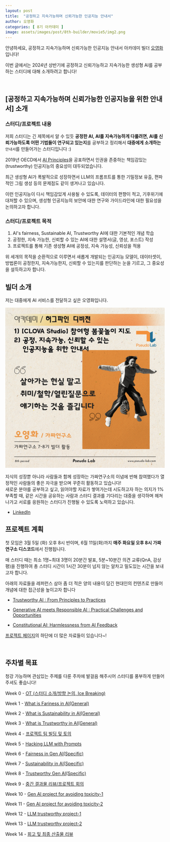 ```yaml
---
layout: post
title:  "공정하고 지속가능하며 신뢰가능한 인공지능 안내서"
author: 오영화
categories: [ 8기 아카데미 ]
image: assets/images/post/8th-builder/movie5/img2.png
---
```



안녕하세요, 공정하고 지속가능하며 신뢰가능한 인공지능 안내서 아카데미 빌더 [오영화](www.linkedin.com/in/younghwa5)입니다!

이번 글에서는 2024년 상반기에 공정하고 신뢰가능하고 지속가능한 생성형 AI를 공부하는 스터디에 대해 소개하려고 합니다!

<br>

## [공정하고 지속가능하며 신뢰가능한 인공지능을 위한 안내서] 소개

### 스터디/프로젝트 내용

저희 스터디는 긴 제목에서 알 수 있듯 **공정한 AI, AI를 지속가능하게 다룰려면, AI를 신뢰가능하도록 어떤 기법들이 연구되고 있는지**를 공부하고 정리해서 **대중에게 소개하는** `안내서`를 만들어가는 스터디입니다 :) 

2019년 OECD에서 [AI Principles](https://oecd.ai/en/ai-principles)을 공표하면서 인권을 존중하는 책임감있는(trustworthy) 인공지능의 중요성이 대두되었습니다. 

최근 생성형 AI가 폭발적으로 성장하면서 LLM의 프롬프트를 통한 기밀정보 유출, 편파적인 그림 생성 등의 문제점도 같이 생겨나고 있습니다. 

이런 인공지능이 다시 책임감있게 사용될 수 있도록, 데이터의 편향이 적고, 기후위기에 대처할 수 있으며, 생성형 인공지능의 보안에 대한 연구와 가이드라인에 대한 필요성을 논의하고자 합니다. 

### 스터디/프로젝트 목적
1. AI's fairness, Sustainable AI, Trustworthy AI에 대한 기본적인 개념 학습
2. 공정한, 지속 가능한, 신뢰할 수 있는 AI에 대한 설명서(글, 영상, 포스트) 작성
3.  프로젝트를 통해 기존 생성형 AI에 공정성, 지속 가능성, 신뢰성을 적용

위 세개의 목적을 순환적으로 이루면서 새롭게 개발되는 인공지능 모델이, 데이터셋이, 방법론이 공정한지, 지속가능한지, 신뢰할 수 있는지를 판단하는 눈을 기르고, 그 중요성을 설득하고자 합니다. 
<br>

## 빌더 소개
저는 대중에게 AI 서비스를 전달하고 싶은 오영화입니다.

![img](../assets/images/post/8th-builder/movie5/img1.png)

지식의 성장뿐 아니라 사람들과 함께 성장하는 가짜연구소의 이념에 반해 참여했다가 열정적인 사람들의 좋은 자극을 받으며 꾸준히 활동하고 있습니다!  
새로운 분야를 공부하고 싶고, 읽어야할 자료가 쌓여가는데 시도하고자 하는 의지가 1% 부족할 때, 같은 시간을 공유하는 사람과 스터디 결과를 기다리는 대중을 생각하며 헤쳐나가고 서로를 응원하는 스터디가 진행될 수 있도록 노력하고 있습니다. 

- [LinkedIn](www.linkedin.com/in/younghwa5)

## 프로젝트 계획
첫 모임은 3월 5일 (화) 오후 8시 반이며, 6월 11일(화)까지 **매주 화요일 오후 8시 가짜연구소 디스코드**에서 진행됩니다.

매 스터디 때는 최소 1명~최대 3명이 20분간 발표, 5분~10분간 의견 교류(QnA, 감상평)을 진행하여 총 스터디 시간이 1시간 30분이 넘지 않는 알차고 밀도있는 시간을 보내고자 합니다. 

아래의 자료들을 레퍼런스 삼아 좀 더 적은 양의 내용이 담긴 현대인의 컨텐츠로 만들어 개념에 대한 접근성을 높이고자 합니다

- [Trustworthy AI : From Principles to Practices](https://arxiv.org/abs/2110.01167)

- [Generative AI meets Responsible AI  : Practical Challenges and Opportunities ](https://www.youtube.com/watch?v=gn0Z_glYJ90)

- [Constitutional AI: Harmlessness from AI Feedback](https://arxiv.org/pdf/2212.08073.pdf)

[프로젝트 페이지](https://pseudo-lab.com/chanrankim/f88b4ba10d7a417dab3c4418e7bae43c)의 하단에 더 많은 자료들이 있습니다~!

<br>

## 주차별 목표

청강 가능하며 관심있는 주제를 다룬 주차에 발걸음 해주시어 스터디를 풍부하게 만들어주셔도 좋습니다!

Week 0 - [OT (스터디 소개/방향 논의, Ice Breaking)](https://pseudo-lab.com/chanrankim/OT-Ice-Breaking-b0de86b8cffe4bc78ee59ec08e1e284c)

Week 1 - [What is Fariness in AI(General)](https://pseudo-lab.com/What-is-Fariness-in-AI-General-5d99d8fe4a654bd485d4f390caf9de91?pvs=4)

Week 2 - [What is Sustainability in AI(General)](https://pseudo-lab.com/What-is-Sustainability-in-AI-General-a00b843b1d6f4cff8fc63d0b3cc892b5?pvs=4)

Week 3 - [What is Trustworthy in AI(General)](https://pseudo-lab.com/What-is-Trustworthy-in-AI-General-9dd9cb5ed3b1449681f8a34dff1dde6e?pvs=4)

Week 4 - [프로젝트 팀 빌딩 및 토의](https://pseudo-lab.com/5c278264527844259b9aa278f9b873b7?pvs=4)

Week 5 - [Hacking LLM with Prompts](https://pseudo-lab.com/Hacking-LLM-with-Prompts-9cac46bb75424f36a5b2f5d981548686?pvs=4) 

Week 6 - [Fairness in Gen AI(Specific)](https://pseudo-lab.com/Fairness-in-Gen-AI-Specific-d850fa307627422bb1bcf95eb2f917d2?pvs=4)

Week 7 - [Sustainability in AI(Specific)](https://pseudo-lab.com/Sustainability-in-AI-Specific-14a0bff5a03046cdbe82bae446e5fb9a?pvs=4)

Week 8 - [Trustworthy Gen AI(Specific)](https://pseudo-lab.com/Trustworthy-Gen-AI-Specific-c40cb91ed6814c3e8b2648afc5c50044?pvs=4)

Week 9 - [중간 결과물 리뷰/프로젝트 회의](https://pseudo-lab.com/65c231cbfeff46f3b45b0fe99b9e94ad?pvs=4)

Week 10 - [Gen AI project for avoiding toxicity-1](https://pseudo-lab.com/Gen-AI-project-for-avoiding-toxicity-1-2bd7c0af5feb437cb79bb8ff304487c5?pvs=4)

Week 11 - [Gen AI project for avoiding toxicity-2](https://pseudo-lab.com/Gen-AI-project-for-avoiding-toxicity-2-604bd3203a0a48f392548a2f2626466c?pvs=4)

Week 12 - [LLM trustworthy project-1](https://pseudo-lab.com/LLM-trustworthy-project-1-cdfbb79860944e44beb13856c1ebbf05?pvs=4)

Week 13 - [LLM trustworthy project-2](https://pseudo-lab.com/LLM-trustworthy-project-2-e97992d3f7f64e4c8ca0f1f27a897c4c?pvs=4)

Week 14 - [회고 및 최종 산출물 리뷰](https://pseudo-lab.com/637236fc609340e580f7e2c82f02b282?pvs=4)

